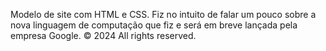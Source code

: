 Modelo de site com HTML e CSS.
Fiz no intuito de falar um pouco sobre a nova linguagem de computação que fiz e será em breve lançada pela empresa Google.
© 2024 All rights reserved.
